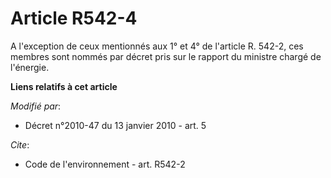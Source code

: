 # Article R542-4

A l'exception de ceux mentionnés aux 1° et 4° de l'article R. 542-2, ces membres sont nommés par décret pris sur le rapport
du ministre chargé de l'énergie.

**Liens relatifs à cet article**

_Modifié par_:

  - Décret n°2010-47 du 13 janvier 2010 - art. 5

_Cite_:

  - Code de l'environnement - art. R542-2
